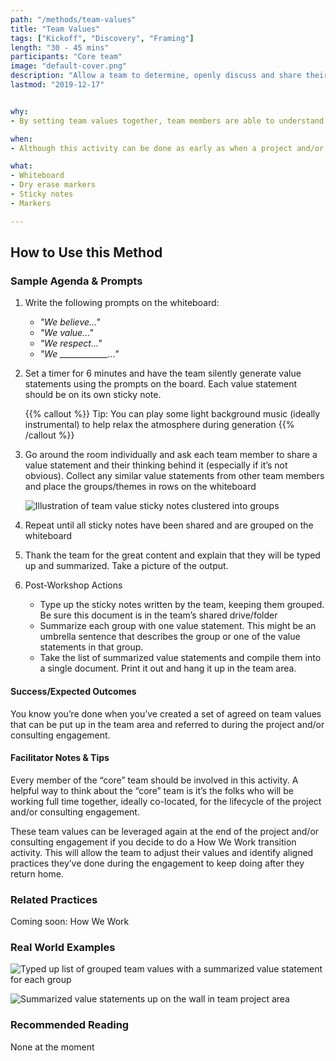 ```yaml
---
path: "/methods/team-values"
title: "Team Values"
tags: ["Kickoff", "Discovery", "Framing"]
length: "30 - 45 mins"
participants: "Core team"
image: "default-cover.png"
description: "Allow a team to determine, openly discuss and share their team values"
lastmod: "2019-12-17"


why:
- By setting team values together, team members are able to understand what is important to their colleagues and what behaviors are expected day to day. It can help fast forward the early stages of team formation (Forming, Storming, Norming, and Performing) and provide a baseline for feedback.

when:
- Although this activity can be done as early as when a project and/or consulting engagement kicks off, the first day of product development (after a D&F is wrapping up) typically works best. The key is to have the full core team present. Sometimes that isn’t possible until development kicks off.  

what:
- Whiteboard
- Dry erase markers
- Sticky notes
- Markers

---
```

## How to Use this Method
### Sample Agenda & Prompts
1. Write the following prompts on the whiteboard:
        
   - *"We believe..."*
   - *"We value..."*
   - *"We respect..."*
   - *"We ____________..."*

1. Set a timer for 6 minutes and have the team silently generate value statements using the prompts on the board. Each value statement should be on its own sticky note.

   {{% callout %}}
   Tip: You can play some light background music (ideally instrumental) to help relax the atmosphere during generation
   {{% /callout %}}

1. Go around the room individually and ask each team member to share a value statement and their thinking behind it (especially if it’s not obvious). Collect any similar value statements from other team members and place the groups/themes in rows on the whiteboard

   ![Illustration of team value sticky notes clustered into groups](/images/practices/team-values/step-3.png)

1. Repeat until all sticky notes have been shared and are grouped on the whiteboard

1. Thank the team for the great content and explain that they will be typed up and summarized. Take a picture of the output.

1. Post-Workshop Actions

   - Type up the sticky notes written by the team, keeping them grouped. Be sure this document is in the team’s shared drive/folder
   - Summarize each group with one value statement. This might be an umbrella sentence that describes the group or one of the value statements in that group.
   - Take the list of summarized value statements and compile them into a single document. Print it out and hang it up in the team area.

#### Success/Expected Outcomes
You know you’re done when you’ve created a set of agreed on team values that can be put up in the team area and referred to during the project and/or consulting engagement.

#### Facilitator Notes & Tips

Every member of the “core” team should be involved in this activity. A helpful way to think about the “core” team is it’s the folks who will be working full time together, ideally co-located, for the lifecycle of the project and/or consulting engagement.

These team values can be leveraged again at the end of the project and/or consulting engagement if you decide to do a How We Work transition activity. This will allow the team to adjust their values and identify aligned practices they’ve done during the engagement to keep doing after they return home.

### Related Practices

Coming soon: How We Work

### Real World Examples

![Typed up list of grouped team values with a summarized value statement for each group](/images/practices/team-values/example-1.png)

![Summarized value statements up on the wall in team project area](/images/practices/team-values/example-2.jpeg)

### Recommended Reading

None at the moment


